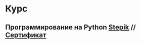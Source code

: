 # Курс

## Программирование на Python [Stepik](https://stepik.org/course/67) // [Сертификат](https://stepik.org/cert/234551)
